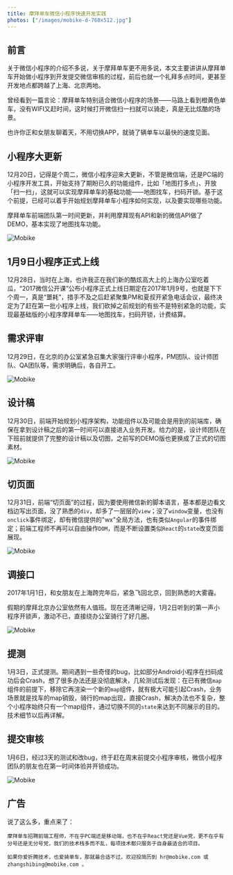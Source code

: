 ```yaml
---
title: 摩拜单车微信小程序快速开发实践
photos: ["/images/mobike-d-768x512.jpg"]
---
```


## 前言

关于微信小程序的介绍不多说，关于摩拜单车更不用多说，本文主要讲讲从摩拜单车开始做小程序到开发提交微信审核的过程，前后也就一个礼拜多点时间，更甚至开发地点都跨越了上海、北京两地。

曾经看到一篇言论：摩拜单车特别适合微信小程序的场景——马路上看到橙黄色单车，没有WIFI又赶时间，这时候打开微信扫一扫就可以骑走，真是无比炫酷的场景。

也许你正和女朋友聊着天，不用切换APP，就骑了辆单车以最快的速度见面。

## 小程序大更新

12月20日，记得是个周二，微信小程序迎来大更新，不管是微信端，还是PC端的小程序开发工具，开始支持了期盼已久的功能组件，比如「地图打多点」、开放「扫一扫」，这就可以实现摩拜单车的基础功能——地图找车，扫码开锁。基于这个前提，已经可以着手开始规划摩拜单车小程序如何实现，以及要实现哪些功能。

摩拜单车前端团队第一时间更新，并利用摩拜现有API和新的微信API做了DEMO，基本实现了地图找车功能。

![Mobike](/images/mobike-wechat-app-1.png)

## 1月9日小程序正式上线

12月28日，当时在上海，也许我正在我们新的酷炫高大上的上海办公室吃着瓜，“2017微信公开课”公布小程序正式上线日期定在2017年1月9号，也就是下下个周一，真是“噩耗”，措手不及之后赶紧聚集PM和夏叔开紧急电话会议，最终决定为了赶在第一批小程序上线，我们砍掉之前规划的有些不是特别紧急的功能，实现最基础版的小程序摩拜单车——地图找车，扫码开锁，计费结算。

## 需求评审

12月29日，在北京的办公室紧急召集大家强行评审小程序，PM团队、设计师团队、QA团队等，需求明确后，各自开工。

![Mobike](/images/mobike-wechat-app-2.png)

## 设计稿

12月30日，前端开始规划小程序架构，功能组件以及可能会是用到的前端库，确保在拿到设计稿之后的第一时间可以直接进入业务开发。给力的是，设计师团队在下班前就提供了完整的设计稿以及切图，之前写的DEMO版也更换成了正式的切图素材。

![Mobike](/images/mobike-wechat-app-3.png)

## 切页面

12月31日，前端“切页面”的过程，因为要使用微信新的脚本语言，基本都是边看文档边写出页面，没了熟悉的`div`，却多了一层层的`view`；没了`window`变量，也没有`onclick`事件绑定，却有微信提供的"wx"全局方法，也有类似`Angular`的事件绑定；前端工程师不再可以自由操作`DOM`，而是不断设置类似`React`的`state`改变页面展现。

![Mobike](/images/mobike-wechat-app-4.png)

## 调接口

2017年1月1日，和女朋友在上海跨完年后，紧急飞回北京，回到熟悉的大雾霾。

假期的摩拜北京办公室依然有人值班。现在还清晰记得，1月2日听到的第一声小程序开锁声，激动不已，直接绕办公室骑行了好几圈。

![Mobike](/images/mobike-wechat-app-5.png)

## 提测

1月3日，正式提测。期间遇到一些奇怪的bug，比如部分Android小程序在扫码成功后会Crash，想了很多办法还是没彻底解决，几轮测试后发现：在已有微信`map`组件的前提下，移除它再渲染一个新的`map`组件，就有极大可能引起Crash，业务场景就是找车的map销毁，骑行的map出现，直接Crash，解决办法也不复杂，整个小程序始终只有一个map组件，通过切换不同的`state`来达到不同展示的目的。技术细节以后再详解。

## 提交审核

1月6日，经过3天的测试和改bug，终于赶在周末前提交小程序审核，微信小程序团队的朋友也在第一时间体验并开锁成功。

![Mobike](/images/mobike-wechat-app-6.png)

## 广告

说了这么多，重点来了：

```
摩拜单车招聘前端工程师，不在乎PC端还是移动端，也不在乎React党还是Vue党，更不在乎有分号还是无分号党，我们的技术栈多而不乱，每项技术都只服务于自身最适合的项目。

如果你爱折腾技术，也爱骑单车，那就最合适不过，欢迎投简历到 hr@mobike.com 或 zhangshibing@mobike.com 。

```

